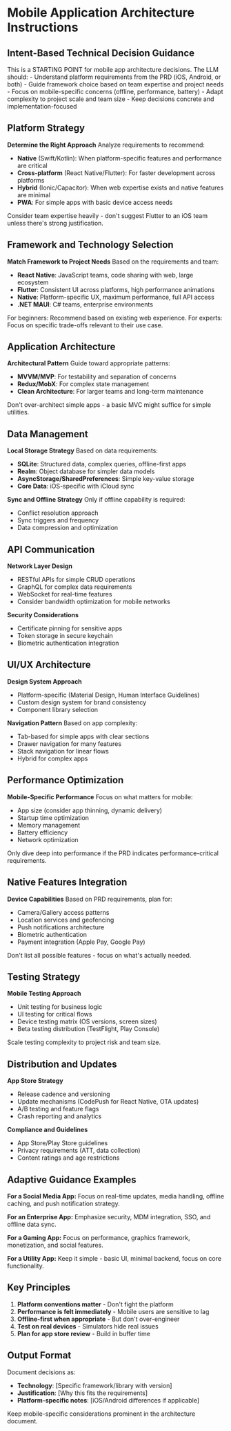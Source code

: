 # Mobile Application Architecture Instructions

## Intent-Based Technical Decision Guidance

<critical>
This is a STARTING POINT for mobile app architecture decisions.
The LLM should:
- Understand platform requirements from the PRD (iOS, Android, or both)
- Guide framework choice based on team expertise and project needs
- Focus on mobile-specific concerns (offline, performance, battery)
- Adapt complexity to project scale and team size
- Keep decisions concrete and implementation-focused
</critical>

## Platform Strategy

**Determine the Right Approach**
Analyze requirements to recommend:

- **Native** (Swift/Kotlin): When platform-specific features and performance are critical
- **Cross-platform** (React Native/Flutter): For faster development across platforms
- **Hybrid** (Ionic/Capacitor): When web expertise exists and native features are minimal
- **PWA**: For simple apps with basic device access needs

Consider team expertise heavily - don't suggest Flutter to an iOS team unless there's strong justification.

## Framework and Technology Selection

**Match Framework to Project Needs**
Based on the requirements and team:

- **React Native**: JavaScript teams, code sharing with web, large ecosystem
- **Flutter**: Consistent UI across platforms, high performance animations
- **Native**: Platform-specific UX, maximum performance, full API access
- **.NET MAUI**: C# teams, enterprise environments

For beginners: Recommend based on existing web experience.
For experts: Focus on specific trade-offs relevant to their use case.

## Application Architecture

**Architectural Pattern**
Guide toward appropriate patterns:

- **MVVM/MVP**: For testability and separation of concerns
- **Redux/MobX**: For complex state management
- **Clean Architecture**: For larger teams and long-term maintenance

Don't over-architect simple apps - a basic MVC might suffice for simple utilities.

## Data Management

**Local Storage Strategy**
Based on data requirements:

- **SQLite**: Structured data, complex queries, offline-first apps
- **Realm**: Object database for simpler data models
- **AsyncStorage/SharedPreferences**: Simple key-value storage
- **Core Data**: iOS-specific with iCloud sync

**Sync and Offline Strategy**
Only if offline capability is required:

- Conflict resolution approach
- Sync triggers and frequency
- Data compression and optimization

## API Communication

**Network Layer Design**

- RESTful APIs for simple CRUD operations
- GraphQL for complex data requirements
- WebSocket for real-time features
- Consider bandwidth optimization for mobile networks

**Security Considerations**

- Certificate pinning for sensitive apps
- Token storage in secure keychain
- Biometric authentication integration

## UI/UX Architecture

**Design System Approach**

- Platform-specific (Material Design, Human Interface Guidelines)
- Custom design system for brand consistency
- Component library selection

**Navigation Pattern**
Based on app complexity:

- Tab-based for simple apps with clear sections
- Drawer navigation for many features
- Stack navigation for linear flows
- Hybrid for complex apps

## Performance Optimization

**Mobile-Specific Performance**
Focus on what matters for mobile:

- App size (consider app thinning, dynamic delivery)
- Startup time optimization
- Memory management
- Battery efficiency
- Network optimization

Only dive deep into performance if the PRD indicates performance-critical requirements.

## Native Features Integration

**Device Capabilities**
Based on PRD requirements, plan for:

- Camera/Gallery access patterns
- Location services and geofencing
- Push notifications architecture
- Biometric authentication
- Payment integration (Apple Pay, Google Pay)

Don't list all possible features - focus on what's actually needed.

## Testing Strategy

**Mobile Testing Approach**

- Unit testing for business logic
- UI testing for critical flows
- Device testing matrix (OS versions, screen sizes)
- Beta testing distribution (TestFlight, Play Console)

Scale testing complexity to project risk and team size.

## Distribution and Updates

**App Store Strategy**

- Release cadence and versioning
- Update mechanisms (CodePush for React Native, OTA updates)
- A/B testing and feature flags
- Crash reporting and analytics

**Compliance and Guidelines**

- App Store/Play Store guidelines
- Privacy requirements (ATT, data collection)
- Content ratings and age restrictions

## Adaptive Guidance Examples

**For a Social Media App:**
Focus on real-time updates, media handling, offline caching, and push notification strategy.

**For an Enterprise App:**
Emphasize security, MDM integration, SSO, and offline data sync.

**For a Gaming App:**
Focus on performance, graphics framework, monetization, and social features.

**For a Utility App:**
Keep it simple - basic UI, minimal backend, focus on core functionality.

## Key Principles

1. **Platform conventions matter** - Don't fight the platform
2. **Performance is felt immediately** - Mobile users are sensitive to lag
3. **Offline-first when appropriate** - But don't over-engineer
4. **Test on real devices** - Simulators hide real issues
5. **Plan for app store review** - Build in buffer time

## Output Format

Document decisions as:

- **Technology**: [Specific framework/library with version]
- **Justification**: [Why this fits the requirements]
- **Platform-specific notes**: [iOS/Android differences if applicable]

Keep mobile-specific considerations prominent in the architecture document.
